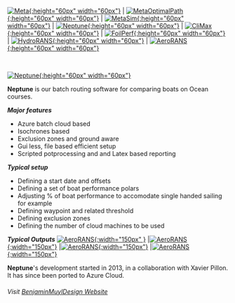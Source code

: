 


[![Meta](https://github.com/bmuyl/assets/blob/master/Logos/Meta-Cosme/MetaLogo.png?raw=true){:height="60px" width="60px"}](\2020\02\01\Meta.html)
| [![MetaOptimalPath](https://github.com/bmuyl/assets/blob/master/Logos/Meta-Cosme/MetaOptimalPathLogo.png?raw=true){:height="60px" width="60px"}](\2020\02\01\MetaOptimalPath.html)
| [![MetaSim](https://github.com/bmuyl/assets/blob/master/Logos/Meta-Cosme/MetaSimLogo.png?raw=true){:height="60px" width="60px"}](\2020\02\01\MetaSim.html)
| [![Neptune](https://github.com/bmuyl/assets/blob/master/Logos/Meta-Cosme/NeptuneLogo.png?raw=true){:height="60px" width="60px"}](\2020\02\01\Neptune.html)
| [![CliMax](https://github.com/bmuyl/assets/blob/master/Logos/Meta-Cosme/CliMaxLogo.png?raw=true){:height="60px" width="60px"}](\2020\02\01\CliMax.html)
| [![FoilPerf](https://github.com/bmuyl/assets/blob/master/Logos/Meta-Cosme/FoilPerfLogo.png?raw=true){:height="60px" width="60px"}](\2020\02\01\FoilPerf.html)
| [![HydroRANS](https://github.com/bmuyl/assets/blob/master/Logos/Meta-Cosme/HydroRANSLogo.png?raw=true){:height="60px" width="60px"}](\2020\02\01\HydroRANS.html)
| [![AeroRANS](https://github.com/bmuyl/assets/blob/master/Logos/Meta-Cosme/AeroRANSLogo.png?raw=true){:height="60px" width="60px"}](\2020\02\01\AeroRANS.html)


<br/>


 [![Neptune](https://github.com/bmuyl/assets/blob/master/Logos/Meta-Cosme/NeptuneLogo.png?raw=true){:height="60px" width="60px"}](\2020\02\01\Neptune.html)


**Neptune** is our batch routing software for comparing boats on Ocean courses.

***Major features***
- Azure batch cloud based
- Isochrones based
- Exclusion zones and ground aware
- Gui less, file based efficient setup
- Scripted potprocessing and and Latex based reporting

***Typical setup***
- Defining a start date and offsets
- Defining a set of boat performance polars
- Adjusting % of boat performance to accomodate single handed sailing for example
- Defining waypoint and related threshold
- Defining exclusion zones
- Defining the number of cloud machines to be used

***Typical Outputs***
[![AeroRANS](\images\2020\02\Neptune\Routes.png?raw=true){:width="150px" }](\images\2020\02\Neptune\Routes.png)
|[![AeroRANS](\images\2020\02\Neptune\WindDistribution.png?raw=true){:width="150px"}](\images\2020\02\Neptune\WindDistribution.png)
|[![AeroRANS](\images\2020\02\Neptune\Stats_1.png?raw=true){:width="150px"}](\images\2020\02\Neptune\Stats_1.png)
|[![AeroRANS](\images\2020\02\Neptune\Stats_2.png?raw=true){:width="150px"}](\images\2020\02\Neptune\Stats_2.png)

**Neptune**'s development started in 2013, in a collaboration with Xavier Pillon. It has since been ported to Azure Cloud.


###### Visit  [BenjaminMuylDesign Website](https://www.bmuyl.com)

